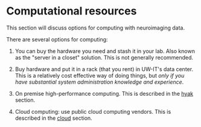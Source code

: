 # Computational resources

This section will discuss options for computing with neuroimaging data.

There are several options for computing:

1. You can buy the hardware you need and stash it in your lab. Also known as the "server in a closet" solution. This is not generally recommended.

2. Buy hardware and put it in a rack (that you rent) in UW-IT's data center. This is a relatively cost effective way of doing things, but *only if you have substantial system administration knowledge and experience*.

3. On premise high-performance computing. This is described in the [hyak](./hyak.md) section.

4. Cloud computing: use public cloud computing vendors. This is described in the [cloud](./cloud.md) section.
